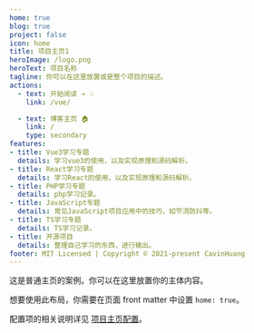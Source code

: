 ```yaml
---
home: true
blog: true
project: false
icon: home
title: 项目主页1
heroImage: /logo.png
heroText: 项目名称
tagline: 你可以在这里放置或是整个项目的描述。
actions:
  - text: 开始阅读 → 💡
    link: /vue/

  - text: 博客主页 🏠
    link: /
    type: secondary
features:
- title: Vue3学习专题
  details: 学习vue3的使用，以及实现原理和源码解析。
- title: React学习专题
  details: 学习React的使用，以及实现原理和源码解析。
- title: PHP学习专题
  details: php学习记录。
- title: JavaScript专题
  details: 常见JavaScript项目应用中的技巧，如节流防抖等。
- title: TS学习专题
  details: TS学习记录。
- title: 开源项目
  details: 整理自己学习的东西，进行输出。
footer: MIT Licensed | Copyright © 2021-present CavinHuang
---
```


这是普通主页的案例。你可以在这里放置你的主体内容。

想要使用此布局，你需要在页面 front matter 中设置 `home: true`。

配置项的相关说明详见 [项目主页配置](https://vuepress-theme-hope.github.io/zh/guide/layout/home/)。


